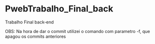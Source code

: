 # PwebTrabalho_Final_back
Trabalho Final back-end

OBS: Na hora de dar o commit utilizei o comando com parametro -f, que apagou os commits anteriores
